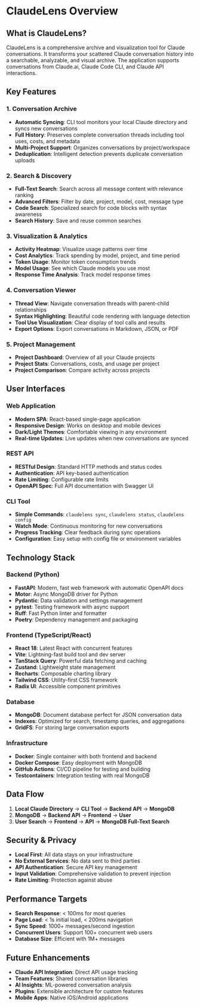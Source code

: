 # ClaudeLens Overview

## What is ClaudeLens?

ClaudeLens is a comprehensive archive and visualization tool for Claude conversations. It transforms your scattered Claude conversation history into a searchable, analyzable, and visual archive. The application supports conversations from Claude.ai, Claude Code CLI, and Claude API interactions.

## Key Features

### 1. Conversation Archive
- **Automatic Syncing**: CLI tool monitors your local Claude directory and syncs new conversations
- **Full History**: Preserves complete conversation threads including tool uses, costs, and metadata
- **Multi-Project Support**: Organizes conversations by project/workspace
- **Deduplication**: Intelligent detection prevents duplicate conversation uploads

### 2. Search & Discovery
- **Full-Text Search**: Search across all message content with relevance ranking
- **Advanced Filters**: Filter by date, project, model, cost, message type
- **Code Search**: Specialized search for code blocks with syntax awareness
- **Search History**: Save and reuse common searches

### 3. Visualization & Analytics
- **Activity Heatmap**: Visualize usage patterns over time
- **Cost Analytics**: Track spending by model, project, and time period
- **Token Usage**: Monitor token consumption trends
- **Model Usage**: See which Claude models you use most
- **Response Time Analysis**: Track model response times

### 4. Conversation Viewer
- **Thread View**: Navigate conversation threads with parent-child relationships
- **Syntax Highlighting**: Beautiful code rendering with language detection
- **Tool Use Visualization**: Clear display of tool calls and results
- **Export Options**: Export conversations in Markdown, JSON, or PDF

### 5. Project Management
- **Project Dashboard**: Overview of all your Claude projects
- **Project Stats**: Conversations, costs, and usage per project
- **Project Comparison**: Compare activity across projects

## User Interfaces

### Web Application
- **Modern SPA**: React-based single-page application
- **Responsive Design**: Works on desktop and mobile devices
- **Dark/Light Themes**: Comfortable viewing in any environment
- **Real-time Updates**: Live updates when new conversations are synced

### REST API
- **RESTful Design**: Standard HTTP methods and status codes
- **Authentication**: API key-based authentication
- **Rate Limiting**: Configurable rate limits
- **OpenAPI Spec**: Full API documentation with Swagger UI

### CLI Tool
- **Simple Commands**: `claudelens sync`, `claudelens status`, `claudelens config`
- **Watch Mode**: Continuous monitoring for new conversations
- **Progress Tracking**: Clear feedback during sync operations
- **Configuration**: Easy setup with config file or environment variables

## Technology Stack

### Backend (Python)
- **FastAPI**: Modern, fast web framework with automatic OpenAPI docs
- **Motor**: Async MongoDB driver for Python
- **Pydantic**: Data validation and settings management
- **pytest**: Testing framework with async support
- **Ruff**: Fast Python linter and formatter
- **Poetry**: Dependency management and packaging

### Frontend (TypeScript/React)
- **React 18**: Latest React with concurrent features
- **Vite**: Lightning-fast build tool and dev server
- **TanStack Query**: Powerful data fetching and caching
- **Zustand**: Lightweight state management
- **Recharts**: Composable charting library
- **Tailwind CSS**: Utility-first CSS framework
- **Radix UI**: Accessible component primitives

### Database
- **MongoDB**: Document database perfect for JSON conversation data
- **Indexes**: Optimized for search, timestamp queries, and aggregations
- **GridFS**: For storing large conversation exports

### Infrastructure
- **Docker**: Single container with both frontend and backend
- **Docker Compose**: Easy deployment with MongoDB
- **GitHub Actions**: CI/CD pipeline for testing and building
- **Testcontainers**: Integration testing with real MongoDB

## Data Flow

1. **Local Claude Directory** → **CLI Tool** → **Backend API** → **MongoDB**
2. **MongoDB** → **Backend API** → **Frontend** → **User**
3. **User Search** → **Frontend** → **API** → **MongoDB Full-Text Search**

## Security & Privacy

- **Local First**: All data stays on your infrastructure
- **No External Services**: No data sent to third parties
- **API Authentication**: Secure API key management
- **Input Validation**: Comprehensive validation to prevent injection
- **Rate Limiting**: Protection against abuse

## Performance Targets

- **Search Response**: < 100ms for most queries
- **Page Load**: < 1s initial load, < 200ms navigation
- **Sync Speed**: 1000+ messages/second ingestion
- **Concurrent Users**: Support 100+ concurrent web users
- **Database Size**: Efficient with 1M+ messages

## Future Enhancements

- **Claude API Integration**: Direct API usage tracking
- **Team Features**: Shared conversation libraries
- **AI Insights**: ML-powered conversation analysis
- **Plugins**: Extensible architecture for custom features
- **Mobile Apps**: Native iOS/Android applications
